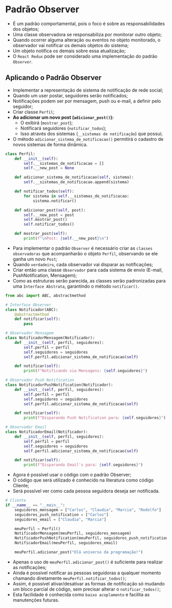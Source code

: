# **Padrão Observer**

* É um padrão comportamental, pois o foco é sobre as responsabilidades dos objetos;
* Uma classe observadora se responsabiliza por monitorar outro objeto;
* Quando ocorrer alguma alteração ou eventos no objeto monitorado, o observador vai notificar os demais objetos do sistema;
* Um objeto notifica os demais sobre essa atualização;
* O `React Redux` pode ser considerado uma implementação do padrão `Observer`.

## **Aplicando o Padrão Observer**

* Implementar a representação de sistema de notificação de rede social;
* Quando um user postar, seguidores serão notificados;
* Notificações podem ser por mensagem, push ou e-mail, a definir pelo seguidor;
* Criar classe `Perfil`;
* **Ao adicionar um novo post (`adicionar_post()`):**
  * O exibirá (`mostrar_post`);
  * Notificará seguidores (`notificar_todos`);
  * Isso através dos sistemas (`__sistemas de notificação`) que possui;
* O método `adicionar_sistema_de_notificacao()` permitirá o cadastro de novos sistemas de forma dinâmica.

~~~py
class Perfil:
    def __init__(self):
        self.__sistemas_de_notificacao = []
        self.__new_post = None

    def adicionar_sistema_de_notificacao(self, sistema):
        self.__sistemas_de_notificacao.append(sistema)

    def notificar_todos(self):
        for sistema in self.__sistemas_de_notificacao:
            sistema.notificar()

    def adicionar_post(self, post):
        self.__new_post = post
        self.mostrar_post()
        self.notificar_todos()

    def mostrar_post(self):
        print(f"\nPost: {self.__new_post}\n")
~~~

* Para implementar o padrão `Observer` é necessário criar as `classes observadoras` que acompanharão o objeto `Perfil`, observando se ele ganha um novo `Post`;
* Quando `verdadeiro`, cada observador vai disparar as notificações;
* Criar então uma classe `Observador` para cada sistema de envio (E-mail, PushNotification, Mensagem);
* Como as estruturas serão parecida, as classes serão padronizadas para uma `Interface Abstrata`, garantindo o método `notificar()`.

~~~py
from abc import ABC, abstractmethod

# Interface Observer
class Notificador(ABC):
    @abstractmethod
    def notificar(self):
        pass

# Observador Mensagem
class NotificadorMensagem(Notificador):
    def __init__(self, perfil, seguidores):
        self.perfil = perfil
        self.seguidores = seguidores
        self.perfil.adicionar_sistema_de_notificacao(self)

    def notificar(self):
        print(f"Notificando via Mensagens: {self.seguidores}")

# Observador Push Notification
class NotificadorPushNotification(Notificador):
    def __init__(self, perfil, seguidores):
        self.perfil = perfil
        self.seguidores = seguidores
        self.perfil.adicionar_sistema_de_notificacao(self)

    def notificar(self):
        print(f"Disparando Push Notification para: {self.seguidores}")

# Observador Email
class NotificadorEmail(Notificador):
    def __init__(self, perfil, seguidores):
        self.perfil = perfil
        self.seguidores = seguidores
        self.perfil.adicionar_sistema_de_notificacao(self)

    def notificar(self):
        print(f"Disparando Email's para: {self.seguidores}")
~~~

* Agora é possível usar o código com o padrão Observer;
* O código que será utilizado é conhecido na literatura como código Cliente;
* Será possível ver como cada pessoa seguidora deseja ser notificada.

~~~py
# Cliente
if __name__ == "__main__":
    seguidores_mensagem = ["Carlos", "Claudia", "Marcia", "Rodolfo"]
    seguidores_push_notification = ["Carlos"]
    seguidores_email = ["Claudia", "Marcia"]

    meuPerfil = Perfil()
    NotificadorMensagem(meuPerfil, seguidores_mensagem)
    NotificadorPushNotification(meuPerfil, seguidores_push_notification)
    NotificadorEmail(meuPerfil, seguidores_email)

    meuPerfil.adicionar_post("Olá universo da programação!")
~~~

* Apenas o uso de `meuPerfil.adicionar_post()` é suficiente para realizar as notificações;
* Ainda é possível notificar as pessoas seguidoras a qualquer momento chamando diretamente `meuPerfil.notificar_todos()`;
* Assim, é possível ativar/desativar as formas de notificação só mudando um bloco parcial de código, sem precisar alterar o `notificar_todos()`;
* Esta facilidade é conhecida como `baixo acoplamento` e facilita as manutenções futuras.
